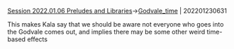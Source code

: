 ---
---

[Session 2022.01.06 Preludes and Libraries](sessions/notes_matteo_brianedit/Session%202022.01.06%20Preludes%20and%20Libraries.md)->[Godvale_time](Insights/Godvale_time.md) | 202201230631

This makes Kala say that we should be aware not everyone who goes into the Godvale comes out, and implies there may be some other weird time-based effects